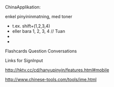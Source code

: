 ChinaApplikation:


enkel pinyininmatning, med toner
  - t.ex. shift+(1,2,3,4)
  -  eller bara 1, 2, 3, 4 // Tuan
  -  
  -  
Flashcards
Question
Conversations


Links for SignInput

http://hktv.cc/cd/hanyupinyin/features.html#mobile

http://www.chinese-tools.com/tools/ime.html
